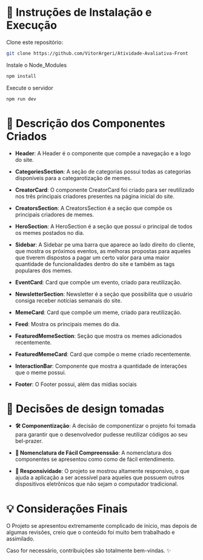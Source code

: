 # 🚀 Instruções de Instalação e Execução

Clone este repositório:
```bash
git clone https://github.com/VitorArgeri/Atividade-Avaliativa-Front
```

Instale o Node_Modules
```bash
npm install
```

Execute o servidor
```bash
npm run dev
```

# 🧩 Descrição dos Componentes Criados

- **Header**: A Header é o componente que compôe a navegação e a logo do site.

- **CategoriesSection**: A seção de categorias possui todas as categorias disponíveis para a categarotização de memes.

- **CreatorCard**: O componente CreatorCard foi criado para ser reutilizado nos três principais criadores presentes na página inicial do site.

- **CreatorsSection**: A CreatorsSection é a seção que compõe os principais criadores de memes.

- **HeroSection**: A HeroSection é a seção que possui o principal de todos os memes postados no dia.

- **Sidebar**: A Sidebar pe uma barra que aparece ao lado direito do cliente, que mostra os próximos eventos, as melhoras propostas para aqueles que tiverem dispostos a pagar um certo valor para uma maior quantidade de funcionalidades dentro do site e também as tags populares dos memes.

- **EventCard**: Card que compõe um evento, criado para reutilização. 

- **NewsletterSection**: Newsletter é a seção que possibilita que o usuário consiga receber notícias semanais do site.

- **MemeCard**: Card que compõe um meme, criado para reutilização. 

- **Feed**: Mostra os principais memes do dia.

- **FeaturedMemeSection**: Seção que mostra os memes adicionados recentemente.

- **FeaturedMemeCard**: Card que compõe o meme criado recentemente.

- **InteractionBar**: Componente que mostra a quantidade de interações que o meme possui.

- **Footer**: O Footer possui, além das mídias sociais

# 🎨 Decisões de design tomadas

- **🛠️ Componentização**: A decisão de componentizar o projeto foi tomada para garantir que o desenvolvedor pudesse reutilizar códigos ao seu bel-prazer.

- **📖 Nomenclatura de Fácil Compreenssão**: A nomenclatura dos componentes se apresentou como como de fácil entendimento.

- **📱 Responsividade**: O projeto se mostrou altamente responsivo, o que ajuda a aplicação a ser acessível para aqueles que possuem outros dispositivos eletrônicos que não sejam o computador tradicional.

# 💡 Considerações Finais

O Projeto se apresentou extremamente complicado de ínicio, mas depois de algumas revisões, creio que o conteúdo foi muito bem trabalhado e assimilado.

Caso for necessário, contribuições são totalmente bem-vindas. ✨